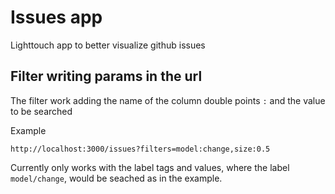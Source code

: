# Issues app

Lighttouch app to better visualize github issues

## Filter writing params in the url

The filter work adding the name of the column double points `:` and the value to be searched

Example

```url
http://localhost:3000/issues?filters=model:change,size:0.5
```

Currently only works with the label tags and values, where the label ```model/change```, would be seached as in the example.
